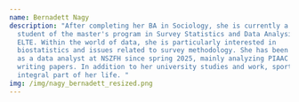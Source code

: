 ```yaml
---
name: Bernadett Nagy
description: "After completing her BA in Sociology, she is currently a graduate
  student of the master's program in Survey Statistics and Data Analysis at
  ELTE. Within the world of data, she is particularly interested in
  biostatistics and issues related to survey methodology. She has been working
  as a data analyst at NSZFH since spring 2025, mainly analyzing PIAAC data and
  writing papers. In addition to her university studies and work, sport is an
  integral part of her life. "
img: /img/nagy_bernadett_resized.png
---
```

